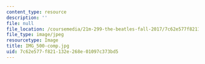 ```yaml
---
content_type: resource
description: ''
file: null
file_location: /coursemedia/21m-299-the-beatles-fall-2017/7c62e577f821132e268e01097c373bd5_IMG_500-comp.jpg
file_type: image/jpeg
resourcetype: Image
title: IMG_500-comp.jpg
uid: 7c62e577-f821-132e-268e-01097c373bd5
---
```

